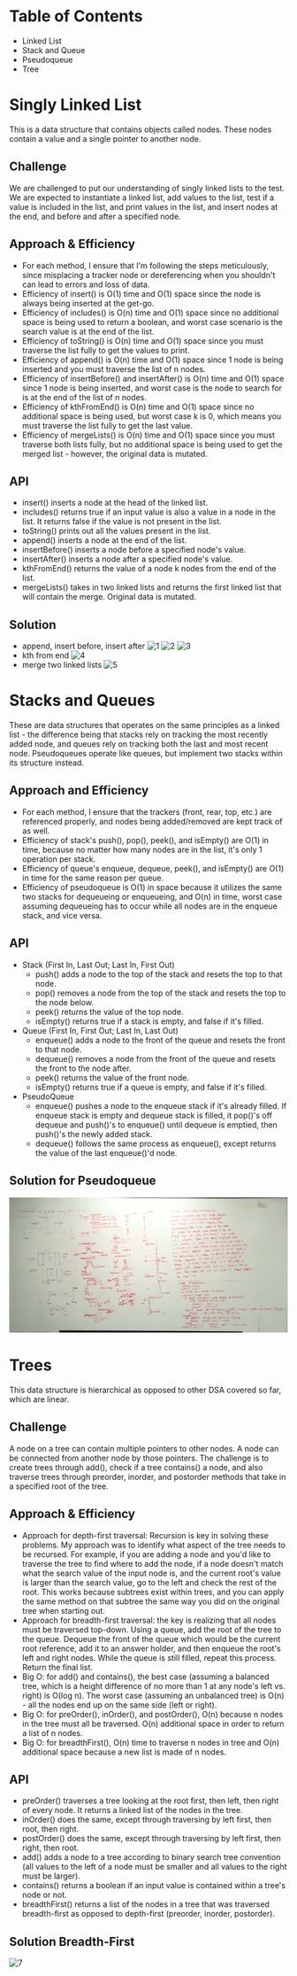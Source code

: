 # Table of Contents
- Linked List
- Stack and Queue
- Pseudoqueue
- Tree

# Singly Linked List
This is a data structure that contains objects called nodes. These nodes contain a value and a single pointer to another node. 

## Challenge
We are challenged to put our understanding of singly linked lists to the test. We are expected to instantiate a linked list, add values to the list, test if a value is included in the list, and print values in the list, and insert nodes at the end, and before and after a specified node. 

## Approach & Efficiency
- For each method, I ensure that I'm following the steps meticulously, since misplacing a tracker node or dereferencing when you shouldn't can lead to errors and loss of data. 
- Efficiency of insert() is O(1) time and O(1) space since the node is always being inserted at the get-go. 
- Efficiency of includes() is O(n) time and O(1) space since no additional space is being used to return a boolean, and worst case scenario is the search value is at the end of the list. 
- Efficiency of toString() is O(n) time and O(1) space since you must traverse the list fully to get the values to print. 
- Efficiency of append() is O(n) time and O(1) space since 1 node is being inserted and you must traverse the list of n nodes. 
- Efficiency of insertBefore() and insertAfter() is O(n) time and O(1) space since 1 node is being inserted, and worst case is the node to search for is at the end of the list of n nodes. 
- Efficiency of kthFromEnd() is O(n) time and O(1) space since no additional space is being used, but worst case k is 0, which means you must traverse the list fully to get the last value. 
- Efficiency of mergeLists() is O(n) time and O(1) space since you must traverse both lists fully, but no additional space is being used to get the merged list - however, the original data is mutated. 

## API
- insert() inserts a node at the head of the linked list. 
- includes() returns true if an input value is also a value in a node in the list. It returns false if the value is not present in the list. 
- toString() prints out all the values present in the list. 
- append() inserts a node at the end of the list. 
- insertBefore() inserts a node before a specified node's value. 
- insertAfter() inserts a node after a specified node's value. 
- kthFromEnd() returns the value of a node k nodes from the end of the list.
- mergeLists() takes in two linked lists and returns the first linked list that will contain the merge. Original data is mutated. 

## Solution
- append, insert before, insert after ![1](../assets/ll-insertion(1).jpg) ![2](../assets/ll-insertion(2).jpg) ![3](../assets/ll-insertion(3).jpg)
- kth from end ![4](../assets/ll-kthfromend.jpg)
- merge two linked lists ![5](../assets/ll-merge.jpg)

# Stacks and Queues
These are data structures that operates on the same principles as a linked list - the difference being that stacks rely on tracking the most recently added node, and queues rely on tracking both the last and most recent node. Pseudoqueues operate like queues, but implement two stacks within its structure instead.

## Approach and Efficiency
- For each method, I ensure that the trackers (front, rear, top, etc.) are referenced properly, and nodes being added/removed are kept track of as well. 
- Efficiency of stack's push(), pop(), peek(), and isEmpty() are O(1) in time, because no matter how many nodes are in the list, it's only 1 operation per stack. 
- Efficiency of queue's enqueue, dequeue, peek(), and isEmpty() are O(1) in time for the same reason per queue. 
- Efficiency of pseudoqueue is O(1) in space because it utilizes the same two stacks for dequeueing or enqueueing, and O(n) in time, worst case assuming dequeueing has to occur while all nodes are in the enqueue stack, and vice versa. 

## API
- Stack (First In, Last Out; Last In, First Out)
  - push() adds a node to the top of the stack and resets the top to that node. 
  - pop() removes a node from the top of the stack and resets the top to the node below. 
  - peek() returns the value of the top node. 
  - isEmpty() returns true if a stack is empty, and false if it's filled. 
- Queue (First In, First Out; Last In, Last Out) 
  - enqueue() adds a node to the front of the queue and resets the front to that node. 
  - dequeue() removes a node from the front of the queue and resets the front to the node after. 
  - peek() returns the value of the front node. 
  - isEmpty() returns true if a queue is empty, and false if it's filled. 
- PseudoQueue
  - enqueue() pushes a node to the enqueue stack if it's already filled. If enqueue stack is empty and dequeue stack is filled, it pop()'s off dequeue and push()'s to enqueue() until dequeue is emptied, then push()'s the newly added stack. 
  - dequeue() follows the same process as enqueue(), except returns the value of the last enqueue()'d node. 

## Solution for Pseudoqueue
![6](../assets/pseudoqueue.jpg)

# Trees
This data structure is hierarchical as opposed to other DSA covered so far, which are linear. 

## Challenge
A node on a tree can contain multiple pointers to other nodes. A node can be connected from another node by those pointers. The challenge is to create trees through add(), check if a tree contains() a node, and also traverse trees through preorder, inorder, and postorder methods that take in a specified root of the tree. 

## Approach & Efficiency
- Approach for depth-first traversal: Recursion is key in solving these problems. My approach was to identify what aspect of the tree needs to be recursed. For example, if you are adding a node and you'd like to traverse the tree to find where to add the node, if a node doesn't match what the search value of the input node is, and the current root's value is larger than the search value, go to the left and check the rest of the root. This works because subtrees exist within trees, and you can apply the same method on that subtree the same way you did on the original tree when starting out. 
- Approach for breadth-first traversal: the key is realizing that all nodes must be traversed top-down. Using a queue, add the root of the tree to the queue. Dequeue the front of the queue which would be the current root reference, add it to an answer holder, and then enqueue the root's left and right nodes. While the queue is still filled, repeat this process. Return the final list. 
- Big O: for add() and contains(), the best case (assuming a balanced tree, which is a height difference of no more than 1 at any node's left vs. right) is O(log n). The worst case (assuming an unbalanced tree) is O(n) - all the nodes end up on the same side (left or right). 
- Big O: for preOrder(), inOrder(), and postOrder(), O(n) because n nodes in the tree must all be traversed. O(n) additional space in order to return a list of n nodes. 
- Big O: for breadthFirst(), O(n) time to traverse n nodes in tree and O(n) additional space because a new list is made of n nodes. 

## API
- preOrder() traverses a tree looking at the root first, then left, then right of every node. It returns a linked list of the nodes in the tree. 
- inOrder() does the same, except through traversing by left first, then root, then right. 
- postOrder() does the same, except through traversing by left first, then right, then root. 
- add() adds a node to a tree according to binary search tree convention (all values to the left of a node must be smaller and all values to the right must be larger). 
- contains() returns a boolean if an input value is contained within a tree's node or not. 
- breadthFirst() returns a list of the nodes in a tree that was traversed breadth-first as opposed to depth-first (preorder, inorder, postorder). 

## Solution Breadth-First
![7](../assets/breadth-first.jpg)